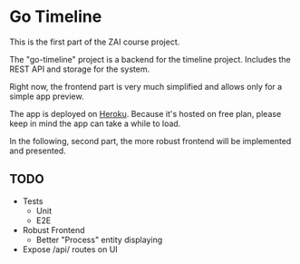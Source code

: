 # Go Timeline
This is the first part of the ZAI course project.

The "go-timeline" project is a backend for the timeline project.
Includes the REST API and storage for the system.

Right now, the frontend part is very much simplified and allows only for a simple app preview.

The app is deployed on [Heroku](https://go-timeline.herokuapp.com/).
Because it's hosted on free plan, please keep in mind the app can take a while to load.

In the following, second part, the more robust frontend will be implemented and presented.

## TODO
* Tests
  * Unit
  * E2E
* Robust Frontend
  * Better "Process" entity displaying
* Expose /api/ routes on UI
